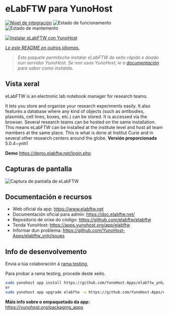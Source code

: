 <!--
NOTA: Este README foi creado automáticamente por https://github.com/YunoHost/apps/tree/master/tools/readme_generator
NON debe editarse manualmente.
-->

# eLabFTW para YunoHost

[![Nivel de integración](https://dash.yunohost.org/integration/elabftw.svg)](https://dash.yunohost.org/appci/app/elabftw) ![Estado de funcionamento](https://ci-apps.yunohost.org/ci/badges/elabftw.status.svg) ![Estado de mantemento](https://ci-apps.yunohost.org/ci/badges/elabftw.maintain.svg)

[![Instalar eLabFTW con YunoHost](https://install-app.yunohost.org/install-with-yunohost.svg)](https://install-app.yunohost.org/?app=elabftw)

*[Le este README en outros idiomas.](./ALL_README.md)*

> *Este paquete permíteche instalar eLabFTW de xeito rápido e doado nun servidor YunoHost.
Se non usas YunoHost, le a [documentación](https://yunohost.org/#/install) para saber como instalalo.*

## Vista xeral

eLabFTW is an electronic lab notebook manager for research teams.

It lets you store and organize your research experiments easily. It also features a database where any kind of objects (such as antibodies, plasmids, cell lines, boxes, etc.) can be stored. It is accessed via the browser. Several research teams can be hosted on the same installation. This means eLabFTW can be installed at the institute level and host all team members at the same place. This is what is done at Institut Curie and in several other research centers around the globe.
**Versión proporcionada** 5.0.4~ynh1

**Demo** <https://demo.elabftw.net/login.php>

## Capturas de pantalla

![Captura de pantalla de eLabFTW](./doc/screenshots/screen-1.jpg)

## Documentación e recursos

- Web oficial da app: <https://www.elabftw.net>
- Documentación oficial para admin: <https://doc.elabftw.net/>
- Repositorio de orixe do código: <https://github.com/elabftw/elabftw>
- Tenda YunoHost: <https://apps.yunohost.org/app/elabftw>
- Informar dun problema: <https://github.com/YunoHost-Apps/elabftw_ynh/issues>

## Info de desenvolvemento

Envía a túa colaboración á [rama testing](https://github.com/YunoHost-Apps/elabftw_ynh/tree/testing),


Para probar a rama testing, procede deste xeito.

```bash
sudo yunohost app install https://github.com/YunoHost-Apps/elabftw_ynh/tree/testing --debug
or
sudo yunohost app upgrade elabftw -u https://github.com/YunoHost-Apps/elabftw_ynh/tree/testing --debug
```

**Máis info sobre o empaquetado da app:** <https://yunohost.org/packaging_apps>
